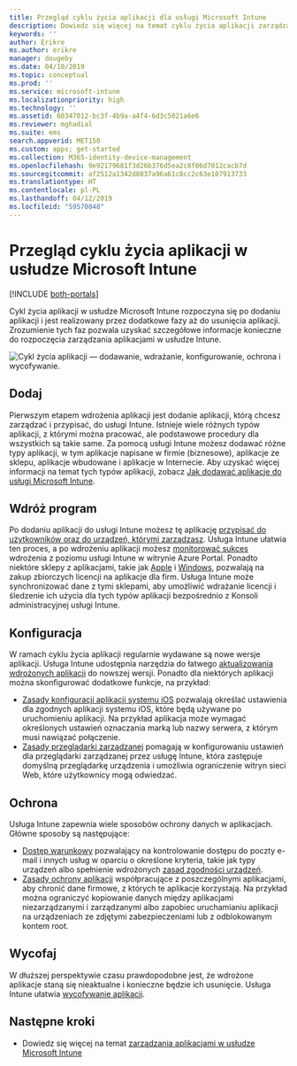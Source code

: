 ```yaml
---
title: Przegląd cyklu życia aplikacji dla usługi Microsoft Intune
description: Dowiedz się więcej na temat cyklu życia aplikacji zarządzanych w usłudze Microsoft Intune. Cykl życia aplikacji obejmuje dodawanie, wdrażanie, konfigurowanie, ochronę i wycofywanie aplikacji.
keywords: ''
author: Erikre
ms.author: erikre
manager: dougeby
ms.date: 04/10/2019
ms.topic: conceptual
ms.prod: ''
ms.service: microsoft-intune
ms.localizationpriority: high
ms.technology: ''
ms.assetid: 60347012-bc3f-4b9a-a4f4-6d3c5021a6e6
ms.reviewer: mghadial
ms.suite: ems
search.appverid: MET150
ms.custom: apps; get-started
ms.collection: M365-identity-device-management
ms.openlocfilehash: 9e92179681f3d26b376d5ea2c8f06d7012cacb7d
ms.sourcegitcommit: af2512a1342d8037a96a61c8cc2c63e107913733
ms.translationtype: HT
ms.contentlocale: pl-PL
ms.lasthandoff: 04/12/2019
ms.locfileid: "59570848"
---
```

# <a name="overview-of-the-app-lifecycle-in-microsoft-intune"></a>Przegląd cyklu życia aplikacji w usłudze Microsoft Intune

[!INCLUDE [both-portals](./includes/note-for-both-portals.md)]

Cykl życia aplikacji w usłudze Microsoft Intune rozpoczyna się po dodaniu aplikacji i jest realizowany przez dodatkowe fazy aż do usunięcia aplikacji. Zrozumienie tych faz pozwala uzyskać szczegółowe informacje konieczne do rozpoczęcia zarządzania aplikacjami w usłudze Intune.

![Cykl życia aplikacji — dodawanie, wdrażanie, konfigurowanie, ochrona i wycofywanie.](./media/app-lifecycle.png "cykl życia aplikacji usługi Intune")

## <a name="add"></a>Dodaj

Pierwszym etapem wdrożenia aplikacji jest dodanie aplikacji, którą chcesz zarządzać i przypisać, do usługi Intune. Istnieje wiele różnych typów aplikacji, z którymi można pracować, ale podstawowe procedury dla wszystkich są takie same. Za pomocą usługi Intune możesz dodawać różne typy aplikacji, w tym aplikacje napisane w firmie (biznesowe), aplikacje ze sklepu, aplikacje wbudowane i aplikacje w Internecie. Aby uzyskać więcej informacji na temat tych typów aplikacji, zobacz [Jak dodawać aplikacje do usługi Microsoft Intune](apps-add.md). 

## <a name="deploy"></a>Wdróż program

Po dodaniu aplikacji do usługi Intune możesz tę aplikację [przypisać do użytkowników oraz do urządzeń, którymi zarządzasz](apps-deploy.md). Usługa Intune ułatwia ten proces, a po wdrożeniu aplikacji możesz [monitorować sukces](apps-monitor.md) wdrożenia z poziomu usługi Intune w witrynie Azure Portal. Ponadto niektóre sklepy z aplikacjami, takie jak [Apple](vpp-apps-ios.md) i [Windows](windows-store-for-business.md), pozwalają na zakup zbiorczych licencji na aplikacje dla firm. Usługa Intune może synchronizować dane z tymi sklepami, aby umożliwić wdrażanie licencji i śledzenie ich użycia dla tych typów aplikacji bezpośrednio z Konsoli administracyjnej usługi Intune.

## <a name="configure"></a>Konfiguracja

W ramach cyklu życia aplikacji regularnie wydawane są nowe wersje aplikacji. Usługa Intune udostępnia narzędzia do łatwego [aktualizowania wdrożonych aplikacji](apps-add.md) do nowszej wersji. Ponadto dla niektórych aplikacji można skonfigurować dodatkowe funkcje, na przykład:
- [Zasady konfiguracji aplikacji systemu iOS](app-configuration-policies-use-ios.md) pozwalają określać ustawienia dla zgodnych aplikacji systemu iOS, które będą używane po uruchomieniu aplikacji. Na przykład aplikacja może wymagać określonych ustawień oznaczania marką lub nazwy serwera, z którym musi nawiązać połączenie.
- [Zasady przeglądarki zarządzanej](app-configuration-managed-browser.md) pomagają w konfigurowaniu ustawień dla przeglądarki zarządzanej przez usługę Intune, która zastępuje domyślną przeglądarkę urządzenia i umożliwia ograniczenie witryn sieci Web, które użytkownicy mogą odwiedzać.

## <a name="protect"></a>Ochrona

Usługa Intune zapewnia wiele sposobów ochrony danych w aplikacjach. Główne sposoby są następujące:
- [Dostęp warunkowy](conditional-access.md) pozwalający na kontrolowanie dostępu do poczty e-mail i innych usług w oparciu o określone kryteria, takie jak typy urządzeń albo spełnienie wdrożonych [zasad zgodności urządzeń](device-compliance.md).
- [Zasady ochrony aplikacji](app-protection-policy.md) współpracujące z poszczególnymi aplikacjami, aby chronić dane firmowe, z których te aplikacje korzystają. Na przykład można ograniczyć kopiowanie danych między aplikacjami niezarządzanymi i zarządzanymi albo zapobiec uruchamianiu aplikacji na urządzeniach ze zdjętymi zabezpieczeniami lub z odblokowanym kontem root.

## <a name="retire"></a>Wycofaj

W dłuższej perspektywie czasu prawdopodobne jest, że wdrożone aplikacje staną się nieaktualne i konieczne będzie ich usunięcie. Usługa Intune ułatwia [wycofywanie aplikacji](device-management.md).

## <a name="next-steps"></a>Następne kroki

- Dowiedz się więcej na temat [zarządzania aplikacjami w usłudze Microsoft Intune](app-management.md)
